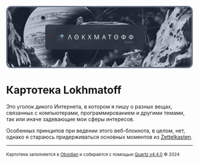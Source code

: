 ![banner](./quartz/static/gh_banner.png)

# Картотека Lokhmatoff

Это уголок дикого Интернета, в котором я пишу о разных вещах, связанных с компьютерами, программированием и другими темами, так или иначе задевающие мои сферы интересов.

Особенных принципов при ведении этого веб-блокнота, в целом, нет, однако я стараюсь придерживаться основных моментов из [Zettelkasten](https://zettelkasten.de/).

---

<small>
Картотека заполняется в <a href="https://obsidian.md" target="_blank">Obsidian</a> и собирается с помощью <a href="https://quartz.jzhao.xyz/" target="_blank">Quartz v4.4.0</a> © 2024
</small>